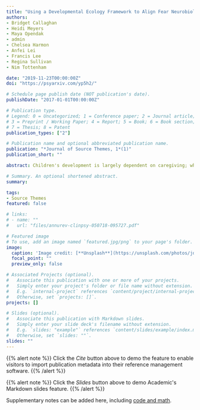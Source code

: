 ```yaml
---
title: "Using a Developmental Ecology Framework to Align Fear Neurobiology Across Species"
authors:
- Bridget Callaghan
- Heidi Meyers
- Maya Opendak
- admin
- Chelsea Harmon
- Anfei Lei
- Francis Lee
- Regina Sullivan
- Nim Tottenham

date: "2019-11-23T00:00:00Z"
doi: "https://psyarxiv.com/yp5h2/"

# Schedule page publish date (NOT publication's date).
publishDate: "2017-01-01T00:00:00Z"

# Publication type.
# Legend: 0 = Uncategorized; 1 = Conference paper; 2 = Journal article;
# 3 = Preprint / Working Paper; 4 = Report; 5 = Book; 6 = Book section;
# 7 = Thesis; 8 = Patent
publication_types: ["2"]

# Publication name and optional abbreviated publication name.
publication: "*Journal of Source Themes, 1*(1)"
publication_short: ""

abstract: Children's development is largely dependent on caregiving; when caregiving is disrupted, children are at increased risk for numerous poor outcomes, in particular psychopathology. Therefore, determining how caregivers regulate children's affective neurobiology is essential for understanding psychopathology etiology and prevention. Much of the research on affective functioning uses fear learning to map maturation trajectories, with both rodent and human studies contributing knowledge. Nonetheless, as no standard framework exists through which to interpret developmental effects across species, research often remains siloed, thus contributing to the current therapeutic impasse. Here, we propose a developmental ecology framework that attempts to understand fear in the ecological context of the child; their relationship with their parent. By referring to developmental goals that are shared across species (to attach to, then, ultimately, separate from the parent), this framework provides a common grounding from which fear systems and their dysfunction can be understood, thus advancing research on psychopathologies and their treatment.

# Summary. An optional shortened abstract.
summary: 

tags:
- Source Themes
featured: false

# links:
# - name: ""
#   url: "files/annurev-clinpsy-050718-095727.pdf"

# Featured image
# To use, add an image named `featured.jpg/png` to your page's folder. 
image:
  caption: 'Image credit: [**Unsplash**](https://unsplash.com/photos/jdD8gXaTZsc)'
  focal_point: ""
  preview_only: false

# Associated Projects (optional).
#   Associate this publication with one or more of your projects.
#   Simply enter your project's folder or file name without extension.
#   E.g. `internal-project` references `content/project/internal-project/index.md`.
#   Otherwise, set `projects: []`.
projects: []

# Slides (optional).
#   Associate this publication with Markdown slides.
#   Simply enter your slide deck's filename without extension.
#   E.g. `slides: "example"` references `content/slides/example/index.md`.
#   Otherwise, set `slides: ""`.
slides: ""
---
```


{{% alert note %}}
Click the *Cite* button above to demo the feature to enable visitors to import publication metadata into their reference management software.
{{% /alert %}}

{{% alert note %}}
Click the *Slides* button above to demo Academic's Markdown slides feature.
{{% /alert %}}

Supplementary notes can be added here, including [code and math](https://sourcethemes.com/academic/docs/writing-markdown-latex/).
